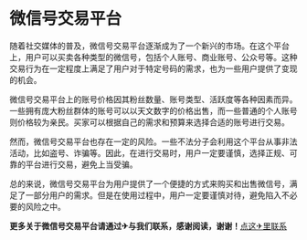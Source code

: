 # 微信号交易平台

随着社交媒体的普及，微信号交易平台逐渐成为了一个新兴的市场。在这个平台上，用户可以买卖各种类型的微信号，包括个人账号、商业账号、公众号等。这种交易行为在一定程度上满足了用户对于特定号码的需求，也为一些用户提供了变现的机会。

微信号交易平台上的账号价格因其粉丝数量、账号类型、活跃度等各种因素而异。一些拥有庞大粉丝群体的账号可以以天文数字的价格出售，而一些普通的个人账号则价格较为亲民。买家可以根据自己的需求和预算来选择合适的账号进行交易。

然而，微信号交易平台也存在一定的风险。一些不法分子会利用这个平台从事非法活动，比如盗号、诈骗等。因此，在进行交易时，用户一定要谨慎，选择正规、可靠的平台进行交易，避免上当受骗。

总的来说，微信号交易平台为用户提供了一个便捷的方式来购买和出售微信号，满足了一部分用户的需求。但是在使用过程中，用户一定要谨慎对待，避免陷入不必要的风险之中。

**更多关于微信号交易平台请通过✈与我们联系，感谢阅读，谢谢！**[点这✈里联系](https://abc.k02.cc)